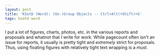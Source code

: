 ```yaml
---
layout: post
title: 'KSotD (Word): (Un-)Group Objects -- Ctrl+Alt(+Shift)+G'
tags: ksotd word
---
```


I put a lot of figures, charts, photos, etc. in the various reports and proposals and whatnot that I write for work. While pagecount often isn't an issue for reports, it usually is pretty tight and *extremely* strict for proposals.  Thus, using floating figures with relatively tight text wrapping is a *must*.  